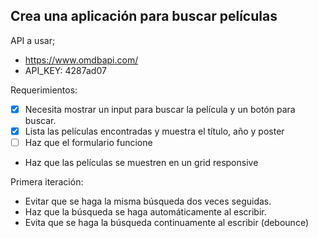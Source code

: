 ## Crea una aplicación para buscar películas

API a usar;

- https://www.omdbapi.com/
- API_KEY: 4287ad07

Requerimientos:

- [x] Necesita mostrar un input para buscar la película y un botón para buscar.
- [x] Lista las películas encontradas y muestra el título, año y poster
- [ ] Haz que el formulario funcione
- Haz que las películas se muestren en un grid responsive

Primera iteración:

- Evitar que se haga la misma búsqueda dos veces seguidas.
- Haz que la búsqueda se haga automáticamente al escribir.
- Evita que se haga la búsqueda continuamente al escribir (debounce)
